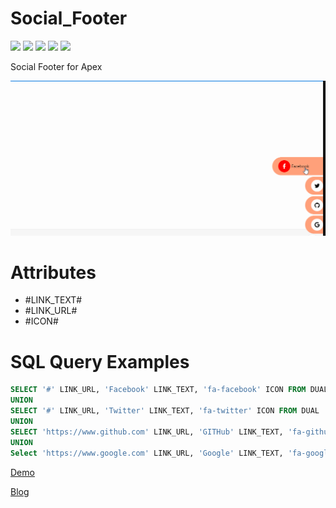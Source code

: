 # Social_Footer

![](https://img.shields.io/badge/Plug--in_Type-Dynamic%20Action-yellow.svg) ![](https://img.shields.io/badge/APEX-19.2-success.svg) ![](https://img.shields.io/badge/APEX-20.1-success.svg) ![](https://img.shields.io/badge/APEX-20.2-success.svg) ![](https://img.shields.io/badge/APEX-21.1-success.svg)


Social Footer for Apex

<img src="https://raw.githubusercontent.com/ashishtheapexian/Social_Footer/master/preview.gif">


# Attributes 

- #LINK_TEXT#
- #LINK_URL#
- #ICON#

# SQL Query Examples

```sql
SELECT '#' LINK_URL, 'Facebook' LINK_TEXT, 'fa-facebook' ICON FROM DUAL
UNION 
SELECT '#' LINK_URL, 'Twitter' LINK_TEXT, 'fa-twitter' ICON FROM DUAL
UNION
SELECT 'https://www.github.com' LINK_URL, 'GITHub' LINK_TEXT, 'fa-github' ICON FROM DUAL
UNION
Select 'https://www.google.com' LINK_URL, 'Google' LINK_TEXT, 'fa-google' ICON FROM DUAL
```

<a href="https://apex.oracle.com/pls/apex/f?p=93690:8:"> Demo</a>

<a href="https://blogs.ontoorsolutions.com/post/social_footer_plugin/">Blog</a>
